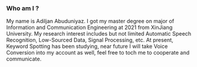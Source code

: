 ### Who am I ?
My name is Adiljan Abuduniyaz. I got my master degree on major of Information and Communication Engineering at 2021 from XinJiang University.
My research interest includes but not limited Automatic Speech Recognition, Low-Sourced Data, Signal Processing, etc.
At present, Keyword Spotting has been studying, near future I will take Voice Conversion into my account as well, feel free to toch me to cooperate and communicate. 
